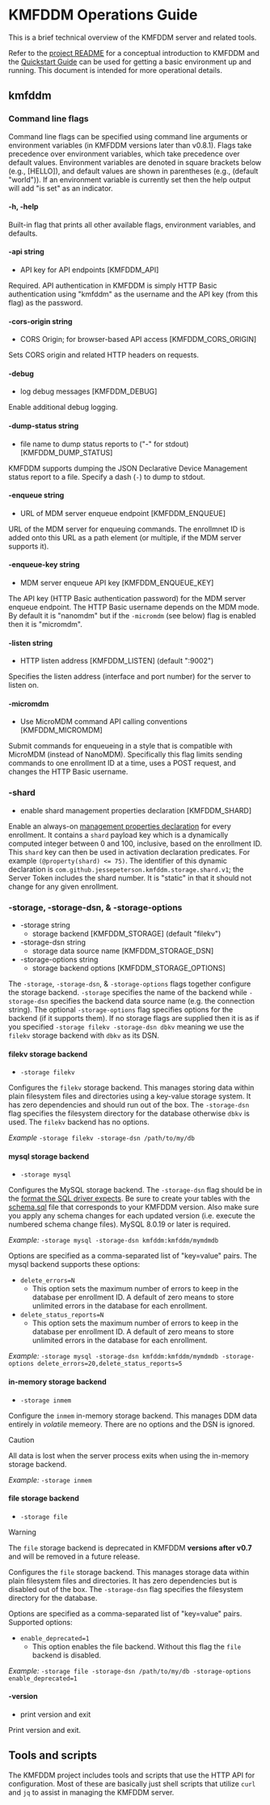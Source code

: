# KMFDDM Operations Guide

This is a brief technical overview of the KMFDDM server and related tools.

Refer to the [project README](../README.md) for a conceptual introduction to KMFDDM and the [Quickstart Guide](quickstart.md) can be used for getting a basic environment up and running. This document is intended for more operational details.

## kmfddm

### Command line flags

Command line flags can be specified using command line arguments or environment variables (in KMFDDM versions later than v0.8.1). Flags take precedence over environment variables, which take precedence over default values. Environment variables are denoted in square brackets below (e.g., [HELLO]), and default values are shown in parentheses (e.g., (default "world")). If an environment variable is currently set then the help output will add "is set" as an indicator.

#### -h, -help

Built-in flag that prints all other available flags, environment variables, and defaults.

#### -api string

* API key for API endpoints [KMFDDM_API]

Required. API authentication in KMFDDM is simply HTTP Basic authentication using "kmfddm" as the username and the API key (from this flag) as the password.

#### -cors-origin string

* CORS Origin; for browser-based API access [KMFDDM_CORS_ORIGIN]

Sets CORS origin and related HTTP headers on requests.

#### -debug

* log debug messages [KMFDDM_DEBUG]

Enable additional debug logging.

#### -dump-status string

* file name to dump status reports to ("-" for stdout) [KMFDDM_DUMP_STATUS]

KMFDDM supports dumping the JSON Declarative Device Management status report to a file. Specify a dash (`-`) to dump to stdout.

#### -enqueue string

* URL of MDM server enqueue endpoint [KMFDDM_ENQUEUE]

URL of the MDM server for enqueuing commands. The enrollmnet ID is added onto this URL as a path element (or multiple, if the MDM server supports it).

#### -enqueue-key string

* MDM server enqueue API key [KMFDDM_ENQUEUE_KEY]

The API key (HTTP Basic authentication password) for the MDM server enqueue endpoint. The HTTP Basic username depends on the MDM mode. By default it is "nanomdm" but if the `-micromdm` (see below) flag is enabled then it is "micromdm".

#### -listen string

* HTTP listen address [KMFDDM_LISTEN] (default ":9002")

Specifies the listen address (interface and port number) for the server to listen on.

#### -micromdm

* Use MicroMDM command API calling conventions [KMFDDM_MICROMDM]

Submit commands for enqueueing in a style that is compatible with MicroMDM (instead of NanoMDM). Specifically this flag limits sending commands to one enrollment ID at a time, uses a POST request, and changes the HTTP Basic username.

### -shard

* enable shard management properties declaration [KMFDDM_SHARD]

Enable an always-on [management properties declaration](https://developer.apple.com/documentation/devicemanagement/managementproperties) for every enrollment. It contains a `shard` payload key which is a dynamically computed integer between 0 and 100, inclusive, based on the enrollment ID. This `shard` key can then be used in activation declaration predicates. For example `(@property(shard) <= 75)`. The identifier of this dynamic declaration is `com.github.jessepeterson.kmfddm.storage.shard.v1`; the Server Token includes the shard number. It is "static" in that it should not change for any given enrollment.

### -storage, -storage-dsn, & -storage-options

* -storage string
  * storage backend [KMFDDM_STORAGE] (default "filekv")
* -storage-dsn string
  * storage data source name [KMFDDM_STORAGE_DSN]
* -storage-options string
  * storage backend options [KMFDDM_STORAGE_OPTIONS]

The `-storage`, `-storage-dsn`, & `-storage-options` flags together configure the storage backend. `-storage` specifies the name of the backend while `-storage-dsn` specifies the backend data source name (e.g. the connection string). The optional `-storage-options` flag specifies options for the backend (if it supports them). If no storage flags are supplied then it is as if you specified `-storage filekv -storage-dsn dbkv` meaning we use the `filekv` storage backend with `dbkv` as its DSN.

#### filekv storage backend

* `-storage filekv`

Configures the `filekv` storage backend. This manages storing data within plain filesystem files and directories using a key-value storage system. It has zero dependencies and should run out of the box. The `-storage-dsn` flag specifies the filesystem directory for the database otherwise `dbkv` is used. The `filekv` backend has no options.

*Example* `-storage filekv -storage-dsn /path/to/my/db`

#### mysql storage backend

* `-storage mysql`

Configures the MySQL storage backend. The `-storage-dsn` flag should be in the [format the SQL driver expects](https://github.com/go-sql-driver/mysql#dsn-data-source-name). Be sure to create your tables with the [schema.sql](../storage/mysql/schema.sql) file that corresponds to your KMFDDM version. Also make sure you apply any schema changes for each updated version (i.e. execute the numbered schema change files). MySQL 8.0.19 or later is required.

*Example:* `-storage mysql -storage-dsn kmfddm:kmfddm/mymdmdb`

Options are specified as a comma-separated list of "key=value" pairs. The mysql backend supports these options:

* `delete_errors=N`
  * This option sets the maximum number of errors to keep in the database per enrollment ID. A default of zero means to store unlimited errors in the database for each enrollment.
* `delete_status_reports=N`
  * This option sets the maximum number of errors to keep in the database per enrollment ID. A default of zero means to store unlimited errors in the database for each enrollment.

*Example:* `-storage mysql -storage-dsn kmfddm:kmfddm/mymdmdb -storage-options delete_errors=20,delete_status_reports=5`

#### in-memory storage backend

* `-storage inmem`

Configure the `inmem` in-memory storage backend. This manages DDM data entirely in *volatile* memeory. There are no options and the DSN is ignored.

> [!CAUTION]
> All data is lost when the server process exits when using the in-memory storage backend.

*Example:* `-storage inmem`

#### file storage backend

* `-storage file`

> [!WARNING]
> The `file` storage backend is deprecated in KMFDDM **versions after v0.7** and will be removed in a future release.

Configures the `file` storage backend. This manages storage data within plain filesystem files and directories.  It has zero dependencies but is disabled out of the box. The `-storage-dsn` flag specifies the filesystem directory for the database.

Options are specified as a comma-separated list of "key=value" pairs. Supported options:

* `enable_deprecated=1`
  * This option enables the file backend. Without this flag the `file` backend is disabled.

*Example:* `-storage file -storage-dsn /path/to/my/db -storage-options enable_deprecated=1`

#### -version

* print version and exit

Print version and exit.

## Tools and scripts

The KMFDDM project includes tools and scripts that use the HTTP API for configuration. Most of these are basically just shell scripts that utilize `curl` and `jq` to assist in managing the KMFDDM server.
